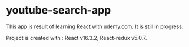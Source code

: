 # youtube-search-app

This app is result of learning React with udemy.com. It is still in progress.

Project is created with : React v16.3.2, React-redux v5.0.7.
